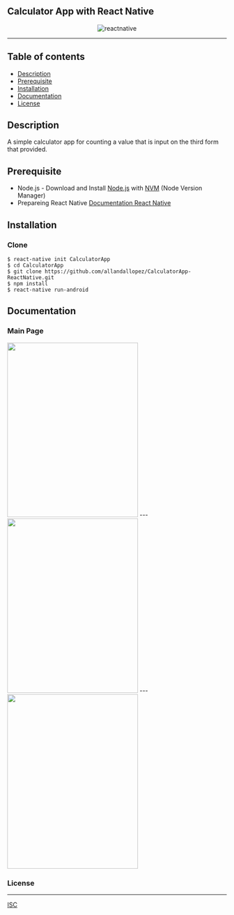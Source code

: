 ## Calculator App with React Native

<p align="center">
    <img alt="reactnative" title="React Native" src="https://www.futuremind.com/m/cache/c8/15/c8150d863e584ed42ccfbdc3f3f1aa3a.jpg">
  </a>
</p>

---
## Table of contents
* [Description](#description)
* [Prerequisite](#prerequisite)
* [Installation](#installation)
* [Documentation](#documentation)
* [License](#license)

## Description
A simple calculator app for counting a value that is input on the third form that provided.

## Prerequisite
- Node.js - Download and Install [Node.js](https://nodejs.org/en/) with [NVM](https://github.com/creationix/nvm) (Node Version Manager) 
- Prepareing React Native [Documentation React Native](https://facebook.github.io/react-native/)

## Installation
### Clone
```
$ react-native init CalculatorApp
$ cd CalculatorApp
$ git clone https://github.com/allandallopez/CalculatorApp-ReactNative.git
$ npm install
$ react-native run-android
```


## Documentation


### Main Page
 <img src="https://user-images.githubusercontent.com/45220508/67212021-dda4da00-f445-11e9-967e-e2b18559ff23.png" width="300" height="400">
---
 <img src="https://user-images.githubusercontent.com/45220508/67212924-5193b200-f447-11e9-9002-65d21c3ebfe2.png" width="300" height="400">
---
 <img src="https://user-images.githubusercontent.com/45220508/67213006-7720bb80-f447-11e9-99fb-e63d384850af.png" width="300" height="400">
 
### License
----
[ISC](https://en.wikipedia.org/wiki/ISC_license "ISC")

